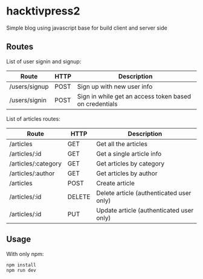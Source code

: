 # hacktivpress2
Simple blog using javascript base for build client and server side

## Routes

List of user signin and signup:

|        Route       |   HTTP   |                      Description                           |
|--------------------|----------|------------------------------------------------------------|
| /users/signup      | POST     | Sign up with new user info                                 |
| /users/signin      | POST     | Sign in while get an access token based on credentials     |


List of articles routes:

|       Route         |   HTTP   |                       Description                          |
|---------------------|----------|------------------------------------------------------------|
| /articles           | GET      | Get all the articles                                       |
| /articles/:id       | GET      | Get a single article info                                  |
| /articles/:category | GET      | Get articles by category                                   |
| /articles/:author   | GET      | Get articles by author                                     |
| /articles           | POST     | Create article                                             |
| /articles/:id       | DELETE   | Delete article (authenticated user only)                   |
| /articles/:id       | PUT      | Update article (authenticated user only)                   |


## Usage
With only npm:
```
npm install
npm run dev
```
